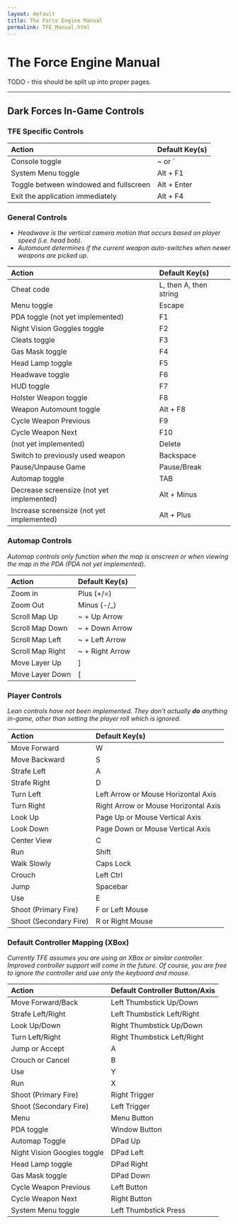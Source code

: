 ```yaml
---
layout: default
title: The Force Engine Manual
permalink: TFE_Manual.html
---
```

# The Force Engine Manual

TODO - this should be split up into proper pages.

---

## Dark Forces In-Game Controls
### TFE Specific Controls

| Action | Default Key(s) |
|:-------|:---------------|
| Console toggle | ~ or \` |
| System Menu toggle | Alt + F1 |
| Toggle between windowed and fullscreen | Alt + Enter |
| Exit the application immediately | Alt + F4 |

### General Controls
* _Headwave is the vertical camera motion that occurs based on player speed (i.e. head bob)._
* _Automount determines if the current weapon auto-switches when newer weapons are picked up._

| Action | Default Key(s) |
|:-------|:---------------|
| Cheat code | L, then A, then string |
| Menu toggle | Escape |
| PDA toggle (not yet implemented) | F1 |
| Night Vision Goggles toggle | F2 |
| Cleats toggle | F3 |
| Gas Mask toggle | F4 |
| Head Lamp toggle | F5 |
| Headwave toggle | F6 |
| HUD toggle | F7 |
| Holster Weapon toggle | F8 |
| Weapon Automount toggle | Alt + F8 |
| Cycle Weapon Previous | F9 |
| Cycle Weapon Next | F10 |
| (not yet implemented) | Delete |
| Switch to previously used weapon | Backspace |
| Pause/Unpause Game | Pause/Break |
| Automap toggle | TAB |
| Decrease screensize (not yet implemented) | Alt + Minus |
| Increase screensize (not yet implemented) | Alt + Plus |

### Automap Controls
_Automap controls only function when the map is onscreen or when viewing the map in the PDA (PDA not yet implemented)._

| Action | Default Key(s) |
|:-------|:---------------|
| Zoom in | Plus (+/=) |
| Zoom Out | Minus (-/\_) |
| Scroll Map Up | ~ + Up Arrow |
| Scroll Map Down | ~ + Down Arrow |
| Scroll Map Left | ~ + Left Arrow |
| Scroll Map Right | ~ + Right Arrow |
| Move Layer Up | \] |
| Move Layer Down | \[ |

### Player Controls
_Lean controls have not been implemented. They don't actually **do** anything in-game, other than setting the player roll which is ignored._

| Action | Default Key(s) |
|:-------|:---------------|
| Move Forward | W |
| Move Backward | S |
| Strafe Left | A |
| Strafe Right | D |
| Turn Left | Left Arrow or Mouse Horizontal Axis |
| Turn Right | Right Arrow or Mouse Horizontal Axis |
| Look Up | Page Up or Mouse Vertical Axis |
| Look Down | Page Down or Mouse Vertical Axis |
| Center View | C |
| Run | Shift |
| Walk Slowly | Caps Lock |
| Crouch | Left Ctrl |
| Jump | Spacebar |
| Use | E |
| Shoot (Primary Fire) | F or Left Mouse |
| Shoot (Secondary Fire) | R or Right Mouse |

### Default Controller Mapping (XBox)
_Currently TFE assumes you are using an XBox or similar controller. Improved controller support will come in the future. Of course, you are free to ignore the controller and use only the keyboard and mouse._

| Action | Default Controller Button/Axis |
|:-------|:-------------------------------|
| Move Forward/Back | Left Thumbstick Up/Down |
| Strafe Left/Right | Left Thumbstick Left/Right |
| Look Up/Down | Right Thumbstick Up/Down |
| Turn Left/Right | Right Thumbstick Left/Right |
| Jump or Accept | A |
| Crouch or Cancel | B |
| Use | Y |
| Run | X |
| Shoot (Primary Fire) | Right Trigger |
| Shoot (Secondary Fire) | Left Trigger |
| Menu | Menu Button |
| PDA toggle | Window Button |
| Automap Toggle | DPad Up |
| Night Vision Googles toggle | DPad Left |
| Head Lamp toggle | DPad Right |
| Gas Mask toggle | DPad Down |
| Cycle Weapon Previous | Left Button |
| Cycle Weapon Next | Right Button |
| System Menu toggle | Left Thumbstick Press |
